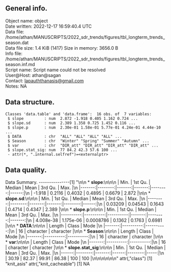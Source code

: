 <!-- This is a markdown file. -->


 General info.
---------------

Object name:    object      
Date written:   2022-12-17 16:59:40.4 UTC  
Data file:      /home/athan/MANUSCRIPTS/2022_sdr_trends/figures/tbl_longterm_trends_season.dat      
Data file size: 1.4 KiB (1417) 
Size in memory: 3656.0 B      
Info file:      /home/athan/MANUSCRIPTS/2022_sdr_trends/figures/tbl_longterm_trends_season.inf.md      
Script name:    Script name could not be resolved      
User@Host:      athan@sagan   
Contact:        <lapauththanasis@gmail.com>      
Notes:          NA      


 Data structure.
-----------------

```
Classes 'data.table' and 'data.frame':	16 obs. of  7 variables:
 $ slope         : num  2.872 -1.918 0.405 1.162 0.724 ...
 $ slope.sd      : num  2.389 1.358 0.725 1.452 0.116 ...
 $ slope.p       : num  2.30e-01 1.58e-01 5.77e-01 4.24e-01 4.44e-10 ...
 $ DATA          : chr  "ALL" "ALL" "ALL" "ALL" ...
 $ Season        : chr  "Winter" "Spring" "Summer" "Autumn" ...
 $ var           : chr  "DIR_att" "DIR_att" "DIR_att" "DIR_att" ...
 $ slope.stat_sig: num  77 84.2 42.3 57.6 100 ...
 - attr(*, ".internal.selfref")=<externalptr> 
```


 Data quality.
---------------
 Data Summary.
---------------[1] "\n\n  * **slope**:\n\n\n    |   Min. | 1st Qu. | Median |   Mean | 3rd Qu. |  Max. |\n    |-------:|--------:|-------:|-------:|--------:|------:|\n    | -1.918 |  0.2116 | 0.4032 | 0.4895 |  0.6679 | 2.872 |\n\n  * **slope.sd**:\n\n\n    |    Min. | 1st Qu. | Median |   Mean | 3rd Qu. |  Max. |\n    |--------:|--------:|-------:|-------:|--------:|------:|\n    | 0.03209 | 0.04543 | 0.1643 | 0.4714 |  0.4347 | 2.389 |\n\n  * **slope.p**:\n\n\n    |      Min. |   1st Qu. |    Median |   Mean | 3rd Qu. |   Max. |\n    |----------:|----------:|----------:|-------:|--------:|-------:|\n    | 4.008e-38 | 1.175e-06 | 0.0008786 | 0.1362 |  0.1763 | 0.6981 |\n\n  * **DATA**:\n\n\n    | Length |     Class |      Mode |\n    |-------:|----------:|----------:|\n    |     16 | character | character |\n\n  * **Season**:\n\n\n    | Length |     Class |      Mode |\n    |-------:|----------:|----------:|\n    |     16 | character | character |\n\n  * **var**:\n\n\n    | Length |     Class |      Mode |\n    |-------:|----------:|----------:|\n    |     16 | character | character |\n\n  * **slope.stat_sig**:\n\n\n    |  Min. | 1st Qu. | Median |  Mean | 3rd Qu. | Max. |\n    |------:|--------:|-------:|------:|--------:|-----:|\n    | 30.19 |   82.37 |  99.91 | 86.38 |     100 |  100 |\n\n\n<!-- end of list -->\n\n\n"
attr(,"class")
[1] "knit_asis"
attr(,"knit_cacheable")
[1] NA
